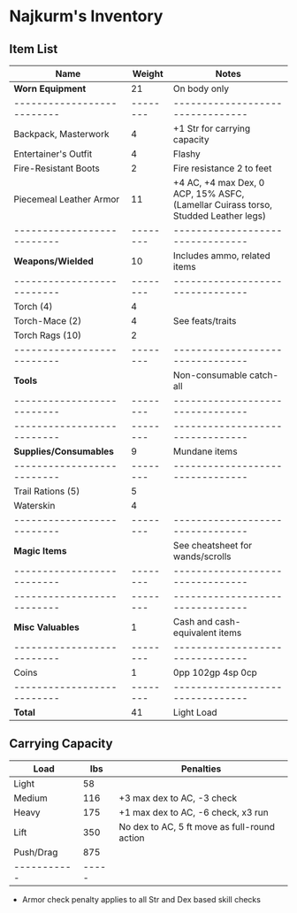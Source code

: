 # Najkurm's Inventory
## Item List
| Name                     | Weight | Notes
|--------------------------|--------|--------------------------------
| **Worn Equipment**       |  21    | On body only
|--------------------------|--------|--------------------------------
| Backpack, Masterwork     |   4    | +1 Str for carrying capacity
| Entertainer's Outfit     |   4    | Flashy
| Fire-Resistant Boots     |   2    | Fire resistance 2 to feet
| Piecemeal Leather Armor  |  11    | +4 AC, +4 max Dex, 0 ACP, 15% ASFC, (Lamellar Cuirass torso, Studded Leather legs)
|--------------------------|--------|--------------------------------
| **Weapons/Wielded**      |  10    | Includes ammo, related items
|--------------------------|--------|--------------------------------
| Torch (4)                |   4    |
| Torch-Mace (2)           |   4    | See feats/traits
| Torch Rags (10)          |   2    |
|--------------------------|--------|--------------------------------
| **Tools**                |        | Non-consumable catch-all
|--------------------------|--------|--------------------------------
|--------------------------|--------|--------------------------------
| **Supplies/Consumables** |   9    | Mundane items
|--------------------------|--------|--------------------------------
| Trail Rations (5)        |   5    |
| Waterskin                |   4    |
|--------------------------|--------|--------------------------------
| **Magic Items**          |        | See cheatsheet for wands/scrolls
|--------------------------|--------|--------------------------------
|--------------------------|--------|--------------------------------
| **Misc Valuables**       |   1    | Cash and cash-equivalent items
|--------------------------|--------|--------------------------------
| Coins                    |   1    | 0pp 102gp 4sp 0cp
|--------------------------|--------|--------------------------------
| **Total**                |  41    | Light Load

## Carrying Capacity
| Load      | lbs | Penalties
|-----------|-----|------------
| Light     |  58 |
| Medium    | 116 | +3 max dex to AC, -3 check
| Heavy     | 175 | +1 max dex to AC, -6 check, x3 run
| Lift      | 350 | No dex to AC, 5 ft move as full-round action
| Push/Drag | 875 |
|-----------|-----|
* Armor check penalty applies to all Str and Dex based skill checks
